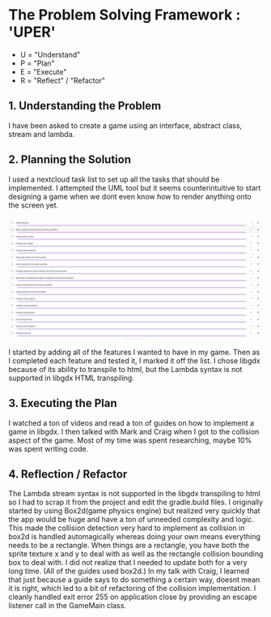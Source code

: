 <h1>The Problem Solving Framework : 'UPER'</h1>

* U = "Understand"
* P = "Plan"
* E = "Execute"
* R = "Reflect" / "Refactor"

<h2>1. Understanding the Problem</h2>
I have been asked to create a game using an interface, abstract class, stream and lambda. 
<h2>
    2. Planning the Solution
</h2>
I used a nextcloud task list to set up all the tasks that should be implemented. 
I attempted the UML tool but it seems counterintuitive to start designing a game when we dont even know how to render anything onto the screen yet. 

![Nextcloud Task LIst](assets/NextcloudTaskList.png)
 <br/>
 <p>
 I started by adding all of the features I wanted to have in my game. Then as I completed each feature and tested it,
 I marked it off the list. 
 I chose libgdx because of its ability to transpile to html, but the Lambda syntax is not supported in libgdx HTML transpiling. 
 
 
 
 </p>

<h2>
    3. Executing the Plan
</h2>
I watched a ton of videos and read a ton of guides on how to implement a game in libgdx. 
I then talked with Mark and Craig when I got to the collision aspect of the game. 
Most of my time was spent researching, maybe 10% was spent writing code. 
<h2>
    4. Reflection / Refactor
</h2>
The Lambda stream syntax is not supported in the libgdx transpiling to html so I had to scrap it from the project and edit the gradle.build files. 
I originally started by using Box2d(game physics engine) but realized very quickly that the app would be huge and have a ton of unneeded complexity and logic. 
This made the collision detection very hard to implement as collision in box2d is handled automagically whereas doing your own means everything needs to be a rectangle.
When things are a rectangle, you have both the sprite texture x and y to deal with as well as the rectangle collision bounding box to deal with. 
I did not realize that I needed to update both for a very long time. (All of the guides used box2d.)
In my talk with Craig, I learned that just because a guide says to do something a certain way, doesnt mean it is right, which led to a bit of refactoring of the collision implementation.
I cleanly handled exit error 255 on application close by providing an escape listener call in the GameMain class. 